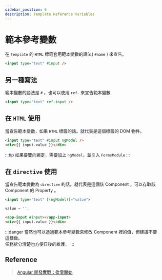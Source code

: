 ```yaml
---
sidebar_position: 6
description: Template Reference Variables
---
```


# 範本參考變數

在 `Template` 的 `HTML` 標籤套用範本變數的語法( `#name` ) 來宣告。

```html
<input type="text" #input />
```

## 另一種寫法
範本變數的語法是 `#` ，也可以使用 `ref-` 來宣告範本變數
```html
<input type="text" ref-input />
```

## 在 `HTML` 使用

當宣告範本變數，如果  `HTML` 標籤的話。就代表是這個標籤的 DOM 物件。

```html
<input type="text" #input ngModel />
<div>{{ input.value }}</div>
```

:::tip
如果要雙向綁定，需要加上 `ngModel`，並引入 `FormsModule`
:::

## 在 `directive` 使用

當宣告範本變數為 `directive` 的話。就代表是這個該 Component ，可以存取該 Component 的 Property 。

```html input.component.html
<input type="text" [(ngModel)]="value">
```

```typescript input.component.ts
value = '';
```

```html app.component.html
<app-input #input></app-input>
<div>{{ input.value }}</div>
```

:::danger
當然也可以透過範本參考變數來修改 Component 裡的值，但建議不要這樣做。<br />任務拆分清楚也方便日後的維護。
:::

## Reference

> [Angular 開發實戰：從零開始](https://www.udemy.com/course/angular-zero/) <br />